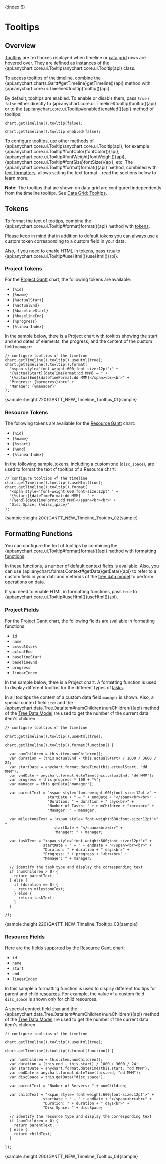 {:index 6}
# Tooltips

## Overview

[Tooltips](../../Common_Settings/Tooltip) are text boxes displayed when timeline or [data grid](../Data_Grid) rows are hovered over. They are defined as instances of the {api:anychart.core.ui.Tooltip}anychart.core.ui.Tooltip{api} class.

To access tooltips of the timeline, combine the {api:anychart.charts.Gantt#getTimeline}getTimeline(){api} method with {api:anychart.core.ui.Timeline#tooltip}tooltip(){api}.

By default, tooltips are enabled. To enable or disable them, pass `true` / `false` either directly to {api:anychart.core.ui.Timeline#tooltip}tooltip(){api} or to the {api:anychart.core.ui.Tooltip#enabled}enabled(){api} method of tooltips:

```
chart.getTimeline().tooltip(false);
```

```
chart.getTimeline().tooltip.enabled(false);
```

To configure tooltips, use other methods of {api:anychart.core.ui.Tooltip}anychart.core.ui.Tooltip{api}, for example {api:anychart.core.ui.Tooltip#fontColor}fontColor(){api}, {api:anychart.core.ui.Tooltip#fontWeight}fontWeight(){api}, {api:anychart.core.ui.Tooltip#fontSize}fontSize(){api}, etc. The {api:anychart.core.ui.Tooltip#format}format(){api} method, combined with [text formatters](../../Common_Settings/Text_Formatters), allows setting the text format – read the sections below to learn more.

**Note:** The tooltips that are shown on data grid are configured independently from the timeline tooltips. See [Data Grid: Tooltips](../Data_Grid/Tooltips).

## Tokens

To format the text of tooltips, combine the {api:anychart.core.ui.Tooltip#format}format(){api} method with [tokens](../../Common_Settings/Text_Formatters#string_tokens).

Please keep in mind that in addition to default tokens you can always use a custom token corresponding to a custom field in your data.

Also, if you need to enable HTML in tokens, pass `true` to {api:anychart.core.ui.Tooltip#useHtml()}useHtml(){api}.

### Project Tokens

For the [Project Gantt](../Project_Chart) chart, the following tokens are available:

* `{%id}`
* `{%name}`
* `{%actualStart}`
* `{%actualEnd}`
* `{%baselineStart}`
* `{%baselineEnd}`
* `{%progress}`
* `{%linearIndex}`

In the sample below, there is a Project chart with tooltips showing the start and end dates of elements, the progress, and the content of the custom field `manager`:

```
// configure tooltips of the timeline
chart.getTimeline().tooltip().useHtml(true);    
chart.getTimeline().tooltip().format(
  "<span style='font-weight:600;font-size:12pt'>" +
  "{%actualStart}{dateTimeFormat:dd MMM} – " +
  "{%actualEnd}{dateTimeFormat:dd MMM}</span><br><br>" +
  "Progress: {%progress}<br>" +
  "Manager: {%manager}"
);
```

{sample :height 220}GANTT\_NEW\_Timeline\_Tooltips\_01{sample}

### Resource Tokens

The following tokens are available for the [Resource Gantt](../Resource_Chart) chart:

* `{%id}`
* `{%name}`
* `{%start}`
* `{%end}`
* `{%linearIndex}`

In the following sample, tokens, including a custom one (`disc_space`), are used to format the text of tooltips of a Resource chart:

```
// configure tooltips of the timeline
chart.getTimeline().tooltip().useHtml(true);    
chart.getTimeline().tooltip().format(
  "<span style='font-weight:600;font-size:12pt'>" +
  "{%start}{dateTimeFormat:dd MMM} – " +
  "{%end}{dateTimeFormat:dd MMM}</span><br><br>" +
  "Disc Space: {%disc_space}"
);
```

{sample :height 200}GANTT\_NEW\_Timeline\_Tooltips\_02{sample}

## Formatting Functions

You can configure the text of tooltips by combining the {api:anychart.core.ui.Tooltip#format}format(){api} method with [formatting functions](../../Common_Settings/Text_Formatters#formatting_functions).

In these functions, a number of default context fields is available. Also, you can use {api:anychart.format.Context#getData}getData(){api} to refer to a custom field in your data and methods of the [tree data model](../../Working_with_Data/Tree_Data_Model) to perform operations on data.

If you need to enable HTML in formatting functions, pass `true` to {api:anychart.core.ui.Tooltip#useHtml()}useHtml(){api}.

### Project Fields

For the [Project Gantt](../Project_Chart) chart, the following fields are available in formatting functions:

* `id`
* `name`
* `actualStart`
* `actualEnd`
* `baselineStart`
* `baselineEnd`
* `progress`
* `linearIndex`

In the sample below, there is a Project chart. A formatting function is used to display different tooltips for the different types of [tasks](../Project_Chart#tasks_\(actual\)).

In all tooltips the content of a custom data field `manager` is shown. Also, a special context field `item` and the {api:anychart.data.Tree.DataItem#numChildren}numChildren(){api} method of the [Tree Data Model](../Working_with_Data/Tree_Data_Model) are used to get the number of the current data item's children.

```
// configure tooltips of the timeline

chart.getTimeline().tooltip().useHtml(true);

chart.getTimeline().tooltip().format(function() {

  var numChildren = this.item.numChildren();
  var duration = (this.actualEnd - this.actualStart) / 1000 / 3600 / 24;      
  var startDate = anychart.format.dateTime(this.actualStart, "dd MMM");
  var endDate = anychart.format.dateTime(this.actualEnd, "dd MMM");
  var progress = this.progress * 100 + "%";
  var manager = this.getData("manager");

  var parentText = "<span style='font-weight:600;font-size:12pt'>" + 
                   startDate + " – " + endDate + "</span><br><br>" +
                   "Duration: " + duration + " days<br>" +
                   "Number of Tasks: " + numChildren + "<br><br>" +                       
                   "Manager: " + manager;

  var milestoneText = "<span style='font-weight:600;font-size:12pt'>" +
                      startDate + "</span><br><br>" +
                      "Manager: " + manager;

  var taskText = "<span style='font-weight:600;font-size:12pt'>" + 
                 startDate + " – " + endDate + "</span><br><br>" +
                 "Duration: " + duration + " days<br>" +
                 "Progress: " + progress + "<br><br>" +
                 "Manager: " + manager;

  // identify the task type and display the corresponding text
  if (numChildren > 0) {
    return parentText;
  } else {
    if (duration == 0) {
      return milestoneText;
    } else {
      return taskText;
    }
  }

});
```

{sample :height 220}GANTT\_NEW\_Timeline\_Tooltips\_03{sample}

### Resource Fields

Here are the fields supported by the [Resource Gantt](../Resource_Chart) chart:

* `id`
* `name`
* `start`
* `end`
* `linearIndex`

In this sample a formatting function is used to display different tooltips for parent and child [resources](../Resource_Chart#periods_and_resources). For example, the value of a custom field `disc_space` is shown only for child resources.

A special context field `item` and the {api:anychart.data.Tree.DataItem#numChildren}numChildren(){api} method of the [Tree Data Model](../Working_with_Data/Tree_Data_Model) are used to get the number of the current data item's children.

```
// configure tooltips of the timeline

chart.getTimeline().tooltip().useHtml(true);

chart.getTimeline().tooltip().format(function() {

  var numChildren = this.item.numChildren();
  var duration = (this.end - this.start) / 1000 / 3600 / 24;
  var startDate = anychart.format.dateTime(this.start, "dd MMM");
  var endDate = anychart.format.dateTime(this.end, "dd MMM");
  var discSpace = this.getData("disc_space");

  var parentText = "Number of Servers: " + numChildren;

  var childText = "<span style='font-weight:600;font-size:12pt'>" + 
                 startDate + " – " + endDate + "</span><br><br>" +
                 "Duration: " + duration + " days<br>" +
                 "Disc Space: " + discSpace;

  // identify the resource type and display the corresponding text
  if (numChildren > 0) {
    return parentText;
  } else {
    return childText;
  }

});
```

{sample :height 200}GANTT\_NEW\_Timeline\_Tooltips\_04{sample}
